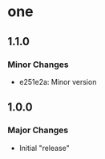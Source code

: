 # one

## 1.1.0

### Minor Changes

- e251e2a: Minor version

## 1.0.0

### Major Changes

- Initial "release"
